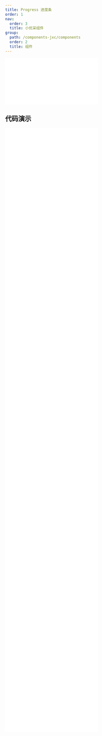 ```yaml
---
title: Progress 进度条
order: 1
nav:
  order: 3
  title: 小优采组件
group:
  path: /components-jxc/components
  order: 2
  title: 组件
---
```


<div>
<embed src="@docs-common/progress/index.md"></embed>
</div>
        
## 代码演示

<Row gutter=8>

  <Col span=12>
    
  <div class="code-box"><embed src="@abiz-rc-jxc/progress/demo/circle-dynamic-progress-jxc.md"></embed></div>
          
  <div class="code-box"><embed src="@abiz-rc-jxc/progress/demo/circle-progress-jxc.md"></embed></div>
          
  <div class="code-box"><embed src="@abiz-rc-jxc/progress/demo/dynamic-progress-jxc.md"></embed></div>
          
  <div class="code-box"><embed src="@abiz-rc-jxc/progress/demo/gradient-line-progress-jxc.md"></embed></div>
          
  <div class="code-box"><embed src="@abiz-rc-jxc/progress/demo/line-progress-jxc.md"></embed></div>
          
  <div class="code-box"><embed src="@abiz-rc-jxc/progress/demo/segment-progress-jxc.md"></embed></div>
          
  </Col>
          
  <Col span=12>
    
  <div class="code-box"><embed src="@abiz-rc-jxc/progress/demo/circle-mini-progress-jxc.md"></embed></div>
          
  <div class="code-box"><embed src="@abiz-rc-jxc/progress/demo/dashboard-progress-jxc.md"></embed></div>
          
  <div class="code-box"><embed src="@abiz-rc-jxc/progress/demo/format-progress-jxc.md"></embed></div>
          
  <div class="code-box"><embed src="@abiz-rc-jxc/progress/demo/line-mini-progress-jxc.md"></embed></div>
          
  <div class="code-box"><embed src="@abiz-rc-jxc/progress/demo/linecap-progress-jxc.md"></embed></div>
          
  <div class="code-box"><embed src="@abiz-rc-jxc/progress/demo/steps-progress-jxc.md"></embed></div>
          
  </Col>
          
</Row>
        
<div><embed src="@docs-common/progress/index-api.md"></embed><div>
        